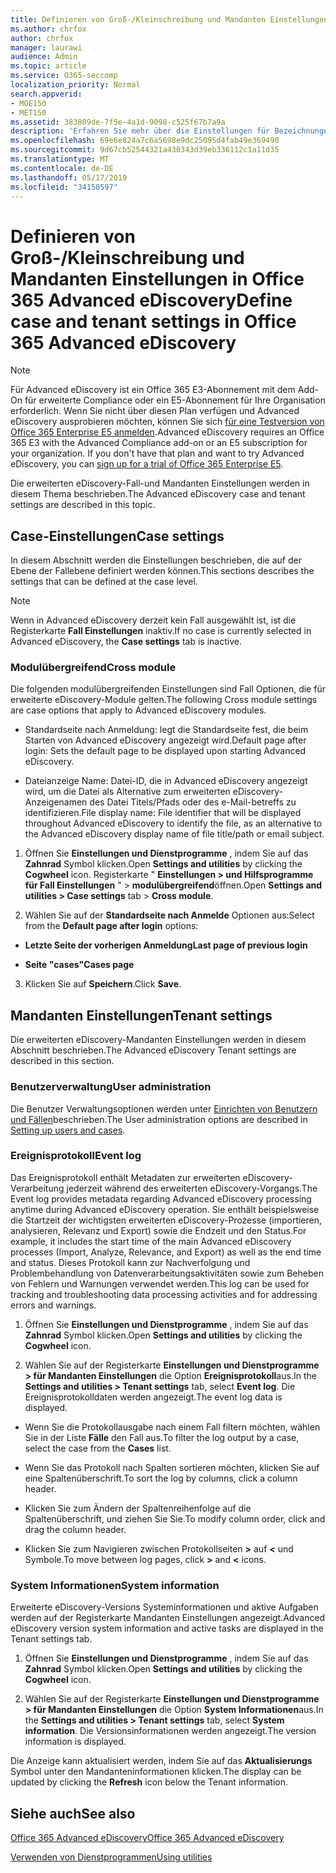 ```yaml
---
title: Definieren von Groß-/Kleinschreibung und Mandanten Einstellungen in Office 365 Advanced eDiscovery
ms.author: chrfox
author: chrfox
manager: laurawi
audience: Admin
ms.topic: article
ms.service: O365-seccomp
localization_priority: Normal
search.appverid:
- MOE150
- MET150
ms.assetid: 383809de-7f5e-4a1d-9098-c525f67b7a9a
description: 'Erfahren Sie mehr über die Einstellungen für Bezeichnungen, modulübergreifend und Mandanten, die Sie auf der Fallebene in Office 365 Advanced eDiscovery definieren können.  '
ms.openlocfilehash: 69e6e824a7c6a5698e9dc25095d4fab49e369490
ms.sourcegitcommit: 9d67cb52544321a430343d39eb336112c1a11d35
ms.translationtype: MT
ms.contentlocale: de-DE
ms.lasthandoff: 05/17/2019
ms.locfileid: "34150597"
---
```

# <a name="define-case-and-tenant-settings-in-office-365-advanced-ediscovery"></a><span data-ttu-id="aa27d-103">Definieren von Groß-/Kleinschreibung und Mandanten Einstellungen in Office 365 Advanced eDiscovery</span><span class="sxs-lookup"><span data-stu-id="aa27d-103">Define case and tenant settings in Office 365 Advanced eDiscovery</span></span>

> [!NOTE]
> <span data-ttu-id="aa27d-p101">Für Advanced eDiscovery ist ein Office 365 E3-Abonnement mit dem Add-On für erweiterte Compliance oder ein E5-Abonnement für Ihre Organisation erforderlich. Wenn Sie nicht über diesen Plan verfügen und Advanced eDiscovery ausprobieren möchten, können Sie sich [für eine Testversion von Office 365 Enterprise E5 anmelden](https://go.microsoft.com/fwlink/p/?LinkID=698279).</span><span class="sxs-lookup"><span data-stu-id="aa27d-p101">Advanced eDiscovery requires an Office 365 E3 with the Advanced Compliance add-on or an E5 subscription for your organization. If you don't have that plan and want to try Advanced eDiscovery, you can [sign up for a trial of Office 365 Enterprise E5](https://go.microsoft.com/fwlink/p/?LinkID=698279).</span></span> 
  
<span data-ttu-id="aa27d-106">Die erweiterten eDiscovery-Fall-und Mandanten Einstellungen werden in diesem Thema beschrieben.</span><span class="sxs-lookup"><span data-stu-id="aa27d-106">The Advanced eDiscovery case and tenant settings are described in this topic.</span></span>
  
## <a name="case-settings"></a><span data-ttu-id="aa27d-107">Case-Einstellungen</span><span class="sxs-lookup"><span data-stu-id="aa27d-107">Case settings</span></span>

<span data-ttu-id="aa27d-108">In diesem Abschnitt werden die Einstellungen beschrieben, die auf der Ebene der Fallebene definiert werden können.</span><span class="sxs-lookup"><span data-stu-id="aa27d-108">This sections describes the settings that can be defined at the case level.</span></span>
  
> [!NOTE]
> <span data-ttu-id="aa27d-109">Wenn in Advanced eDiscovery derzeit kein Fall ausgewählt ist, ist die Registerkarte **Fall Einstellungen** inaktiv.</span><span class="sxs-lookup"><span data-stu-id="aa27d-109">If no case is currently selected in Advanced eDiscovery, the **Case settings** tab is inactive.</span></span> 
  
### <a name="cross-module"></a><span data-ttu-id="aa27d-110">Modulübergreifend</span><span class="sxs-lookup"><span data-stu-id="aa27d-110">Cross module</span></span>

<span data-ttu-id="aa27d-111">Die folgenden modulübergreifenden Einstellungen sind Fall Optionen, die für erweiterte eDiscovery-Module gelten.</span><span class="sxs-lookup"><span data-stu-id="aa27d-111">The following Cross module settings are case options that apply to Advanced eDiscovery modules.</span></span>
  
- <span data-ttu-id="aa27d-112">Standardseite nach Anmeldung: legt die Standardseite fest, die beim Starten von Advanced eDiscovery angezeigt wird.</span><span class="sxs-lookup"><span data-stu-id="aa27d-112">Default page after login: Sets the default page to be displayed upon starting Advanced eDiscovery.</span></span>
    
- <span data-ttu-id="aa27d-113">Dateianzeige Name: Datei-ID, die in Advanced eDiscovery angezeigt wird, um die Datei als Alternative zum erweiterten eDiscovery-Anzeigenamen des Datei Titels/Pfads oder des e-Mail-betreffs zu identifizieren.</span><span class="sxs-lookup"><span data-stu-id="aa27d-113">File display name: File identifier that will be displayed throughout Advanced eDiscovery to identify the file, as an alternative to the Advanced eDiscovery display name of file title/path or email subject.</span></span>
    
1. <span data-ttu-id="aa27d-114">Öffnen Sie **Einstellungen und Dienstprogramme** , indem Sie auf das **Zahnrad** Symbol klicken.</span><span class="sxs-lookup"><span data-stu-id="aa27d-114">Open **Settings and utilities** by clicking the **Cogwheel** icon.</span></span> <span data-ttu-id="aa27d-115">Registerkarte " **Einstellungen \> und Hilfsprogramme für Fall Einstellungen** " \> **modulübergreifend**öffnen.</span><span class="sxs-lookup"><span data-stu-id="aa27d-115">Open **Settings and utilities \> Case settings** tab \> **Cross module**.</span></span> 
    
2. <span data-ttu-id="aa27d-116">Wählen Sie auf der **Standardseite nach Anmelde** Optionen aus:</span><span class="sxs-lookup"><span data-stu-id="aa27d-116">Select from the **Default page after login** options:</span></span> 
    
  - <span data-ttu-id="aa27d-117">**Letzte Seite der vorherigen Anmeldung**</span><span class="sxs-lookup"><span data-stu-id="aa27d-117">**Last page of previous login**</span></span>
    
  - <span data-ttu-id="aa27d-118">**Seite "cases"**</span><span class="sxs-lookup"><span data-stu-id="aa27d-118">**Cases page**</span></span>
    
3. <span data-ttu-id="aa27d-119">Klicken Sie auf **Speichern**.</span><span class="sxs-lookup"><span data-stu-id="aa27d-119">Click **Save**.</span></span>
    
## <a name="tenant-settings"></a><span data-ttu-id="aa27d-120">Mandanten Einstellungen</span><span class="sxs-lookup"><span data-stu-id="aa27d-120">Tenant settings</span></span>

<span data-ttu-id="aa27d-121">Die erweiterten eDiscovery-Mandanten Einstellungen werden in diesem Abschnitt beschrieben.</span><span class="sxs-lookup"><span data-stu-id="aa27d-121">The Advanced eDiscovery Tenant settings are described in this section.</span></span>
  
### <a name="user-administration"></a><span data-ttu-id="aa27d-122">Benutzerverwaltung</span><span class="sxs-lookup"><span data-stu-id="aa27d-122">User administration</span></span>

<span data-ttu-id="aa27d-123">Die Benutzer Verwaltungsoptionen werden unter [Einrichten von Benutzern und Fällen](set-up-users-and-cases-in-advanced-ediscovery.md)beschrieben.</span><span class="sxs-lookup"><span data-stu-id="aa27d-123">The User administration options are described in [Setting up users and cases](set-up-users-and-cases-in-advanced-ediscovery.md).</span></span>
  
### <a name="event-log"></a><span data-ttu-id="aa27d-124">Ereignisprotokoll</span><span class="sxs-lookup"><span data-stu-id="aa27d-124">Event log</span></span>

<span data-ttu-id="aa27d-125">Das Ereignisprotokoll enthält Metadaten zur erweiterten eDiscovery-Verarbeitung jederzeit während des erweiterten eDiscovery-Vorgangs.</span><span class="sxs-lookup"><span data-stu-id="aa27d-125">The Event log provides metadata regarding Advanced eDiscovery processing anytime during Advanced eDiscovery operation.</span></span> <span data-ttu-id="aa27d-126">Sie enthält beispielsweise die Startzeit der wichtigsten erweiterten eDiscovery-Prozesse (importieren, analysieren, Relevanz und Export) sowie die Endzeit und den Status.</span><span class="sxs-lookup"><span data-stu-id="aa27d-126">For example, it includes the start time of the main Advanced eDiscovery processes (Import, Analyze, Relevance, and Export) as well as the end time and status.</span></span> <span data-ttu-id="aa27d-127">Dieses Protokoll kann zur Nachverfolgung und Problembehandlung von Datenverarbeitungsaktivitäten sowie zum Beheben von Fehlern und Warnungen verwendet werden.</span><span class="sxs-lookup"><span data-stu-id="aa27d-127">This log can be used for tracking and troubleshooting data processing activities and for addressing errors and warnings.</span></span>
  
1. <span data-ttu-id="aa27d-128">Öffnen Sie **Einstellungen und Dienstprogramme** , indem Sie auf das **Zahnrad** Symbol klicken.</span><span class="sxs-lookup"><span data-stu-id="aa27d-128">Open **Settings and utilities** by clicking the **Cogwheel** icon.</span></span> 
    
2. <span data-ttu-id="aa27d-129">Wählen Sie auf der Registerkarte **Einstellungen und Dienstprogramme \> für Mandanten Einstellungen** die Option **Ereignisprotokoll**aus.</span><span class="sxs-lookup"><span data-stu-id="aa27d-129">In the **Settings and utilities \> Tenant settings** tab, select **Event log**.</span></span> <span data-ttu-id="aa27d-130">Die Ereignisprotokolldaten werden angezeigt.</span><span class="sxs-lookup"><span data-stu-id="aa27d-130">The event log data is displayed.</span></span>
    
  - <span data-ttu-id="aa27d-131">Wenn Sie die Protokollausgabe nach einem Fall filtern möchten, wählen Sie in der Liste **Fälle** den Fall aus.</span><span class="sxs-lookup"><span data-stu-id="aa27d-131">To filter the log output by a case, select the case from the **Cases** list.</span></span> 
    
  - <span data-ttu-id="aa27d-132">Wenn Sie das Protokoll nach Spalten sortieren möchten, klicken Sie auf eine Spaltenüberschrift.</span><span class="sxs-lookup"><span data-stu-id="aa27d-132">To sort the log by columns, click a column header.</span></span> 
    
  - <span data-ttu-id="aa27d-133">Klicken Sie zum Ändern der Spaltenreihenfolge auf die Spaltenüberschrift, und ziehen Sie Sie.</span><span class="sxs-lookup"><span data-stu-id="aa27d-133">To modify column order, click and drag the column header.</span></span>
    
  - <span data-ttu-id="aa27d-134">Klicken Sie zum Navigieren zwischen Protokollseiten **\>** auf **\<** und Symbole.</span><span class="sxs-lookup"><span data-stu-id="aa27d-134">To move between log pages, click **\>** and **\<** icons.</span></span> 
    
### <a name="system-information"></a><span data-ttu-id="aa27d-135">System Informationen</span><span class="sxs-lookup"><span data-stu-id="aa27d-135">System information</span></span>

<span data-ttu-id="aa27d-136">Erweiterte eDiscovery-Versions Systeminformationen und aktive Aufgaben werden auf der Registerkarte Mandanten Einstellungen angezeigt.</span><span class="sxs-lookup"><span data-stu-id="aa27d-136">Advanced eDiscovery version system information and active tasks are displayed in the Tenant settings tab.</span></span>
  
1. <span data-ttu-id="aa27d-137">Öffnen Sie **Einstellungen und Dienstprogramme** , indem Sie auf das **Zahnrad** Symbol klicken.</span><span class="sxs-lookup"><span data-stu-id="aa27d-137">Open **Settings and utilities** by clicking the **Cogwheel** icon.</span></span> 
    
2. <span data-ttu-id="aa27d-138">Wählen Sie auf der Registerkarte **Einstellungen und Dienstprogramme \> für Mandanten Einstellungen** die Option **System Informationen**aus.</span><span class="sxs-lookup"><span data-stu-id="aa27d-138">In the **Settings and utilities \> Tenant settings** tab, select **System information**.</span></span> <span data-ttu-id="aa27d-139">Die Versionsinformationen werden angezeigt.</span><span class="sxs-lookup"><span data-stu-id="aa27d-139">The version information is displayed.</span></span>
    
<span data-ttu-id="aa27d-140">Die Anzeige kann aktualisiert werden, indem Sie auf das **Aktualisierungs** Symbol unter den Mandanteninformationen klicken.</span><span class="sxs-lookup"><span data-stu-id="aa27d-140">The display can be updated by clicking the **Refresh** icon below the Tenant information.</span></span> 
  
## <a name="see-also"></a><span data-ttu-id="aa27d-141">Siehe auch</span><span class="sxs-lookup"><span data-stu-id="aa27d-141">See also</span></span>

[<span data-ttu-id="aa27d-142">Office 365 Advanced eDiscovery</span><span class="sxs-lookup"><span data-stu-id="aa27d-142">Office 365 Advanced eDiscovery</span></span>](office-365-advanced-ediscovery.md)
  
[<span data-ttu-id="aa27d-143">Verwenden von Dienstprogrammen</span><span class="sxs-lookup"><span data-stu-id="aa27d-143">Using utilities</span></span>](use-advanced-ediscovery-utilities.md)

